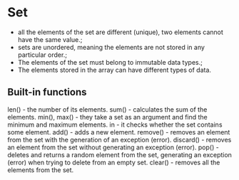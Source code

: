 Set
===

- all the elements of the set are different (unique), two elements cannot have the same value.;
- sets are unordered, meaning the elements are not stored in any particular order.;
- The elements of the set must belong to immutable data types.;
- The elements stored in the array can have different types of data.

Built-in functions
--- 

len() - the number of its elements.
sum() - calculates the sum of the elements.
min(), max() - they take a set as an argument and find the minimum and maximum elements.
in - it checks whether the set contains some element.
add() - adds a new element.
remove() - removes an element from the set with the generation of an exception (error).
discard() - removes an element from the set without generating an exception (error).
pop() - deletes and returns a random element from the set, generating an exception (error) when trying to delete from an empty set.
clear() - removes all the elements from the set.

